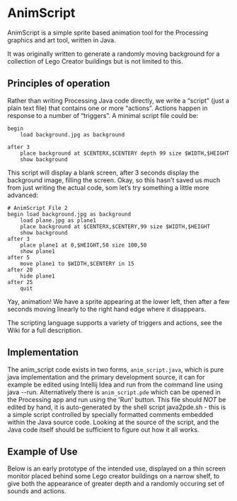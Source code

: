 # AnimScript

AnimScript is a simple sprite based animation tool for the Processing graphics and art tool, written in Java.

It was originally written to generate a randomly moving background for a collection of Lego Creator buildings but is not limited to this.

## Principles of operation

Rather than writing Processing Java code directly, we write a “script” (just a plain text file) that contains one or more “actions”. Actions happen in response to a number of “triggers”. A minimal script file could be:

```# AnimScript File 1
begin 
    load background.jpg as background

after 3
    place background at $CENTERX,$CENTERY depth 99 size $WIDTH,$HEIGHT
    show background
```
This script will display a blank screen, after 3 seconds display the background image, filling the screen. Okay, so this hasn’t saved us much from just writing the actual code, som let’s try something a little more advanced:

```
# AnimScript File 2
begin load background.jpg as background
    load plane.jpg as plane1
    place background at $CENTERX,$CENTERY,99 size $WIDTH,$HEIGHT
    show background
after 3 
    place plane1 at 0,$HEIGHT,50 size 100,50
    show plane1
after 5 
    move plane1 to $WIDTH,$CENTERY in 15 
after 20 
    hide plane1
after 25 
    quit
```

Yay, animation! We have a sprite appearing at the lower left, then after a few seconds moving linearly to the right hand edge where it disappears.

The scripting language supports a variety of triggers and actions, see the Wiki for a full description.

## Implementation

The anim_script code exists in two forms, ```anim_script.java```, which is pure java implementation and the primary development source, it can for example be edited using Intellij Idea and run from the command line using java --run. Alternatively there is 
```anim_script.pde``` which can be opened in the Processing app and run using the 'Run' button. This file should *NOT* be edited by hand, it is auto-generated by the shell script java2pde.sh - this is a simple script controlled by specially formatted comments embedded within the Java source code. Looking at the source of the script, and the Java code itself should be sufficient to figure out how it all works.

## Example of Use

Below is an early prototype of the intended use, displayed on a thin screen monitor placed behind some Lego creator buildings on a narrow shelf, to give both the appearance of greater depth and a randomly occuring set of sounds and actions.




